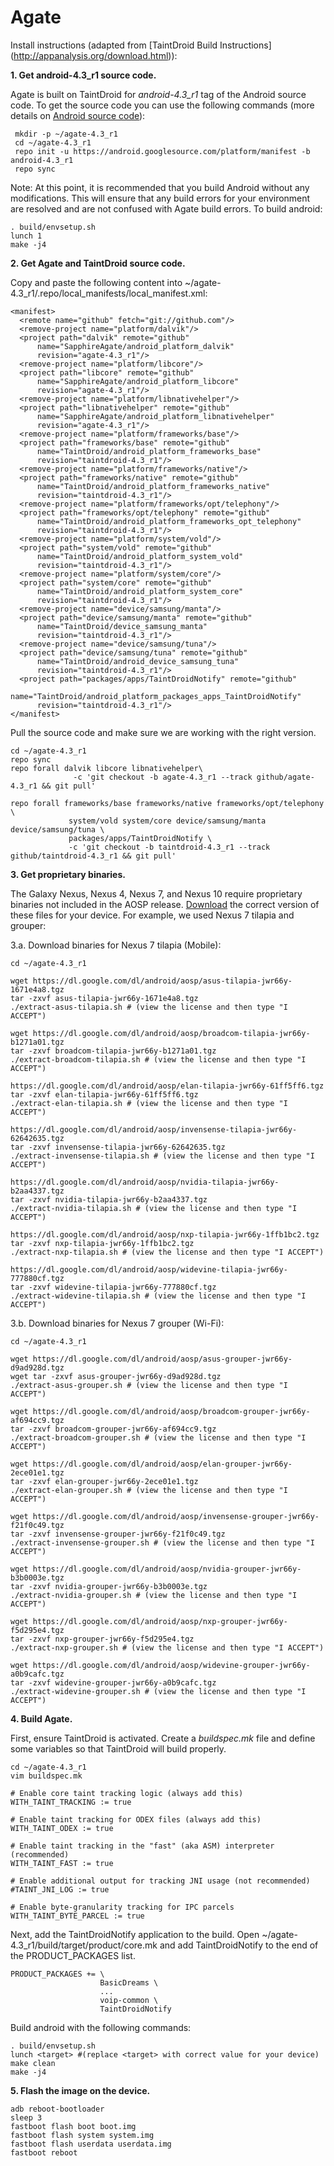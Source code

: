 Agate
=====

Install instructions (adapted from [TaintDroid Build Instructions]
(http://appanalysis.org/download.html)):

**1. Get android-4.3_r1 source code.**

Agate is built on TaintDroid for *android-4.3_r1* tag of the Android source
code. To get the source code you can use the following commands (more details
on [Android source code](https://source.android.com)):

```
 mkdir -p ~/agate-4.3_r1
 cd ~/agate-4.3_r1
 repo init -u https://android.googlesource.com/platform/manifest -b android-4.3_r1
 repo sync
```

Note: At this point, it is recommended that you build Android without any
modifications. This will ensure that any build errors for your environment are
resolved and are not confused with Agate build errors. To build android:

```
. build/envsetup.sh
lunch 1
make -j4
```

**2. Get Agate and TaintDroid source code.**

Copy and paste the following content into
~/agate-4.3_r1/.repo/local_manifests/local_manifest.xml:


```
<manifest>
  <remote name="github" fetch="git://github.com"/>
  <remove-project name="platform/dalvik"/>
  <project path="dalvik" remote="github"
      name="SapphireAgate/android_platform_dalvik"
      revision="agate-4.3_r1"/>
  <remove-project name="platform/libcore"/>
  <project path="libcore" remote="github"
      name="SapphireAgate/android_platform_libcore"
      revision="agate-4.3_r1"/>
  <remove-project name="platform/libnativehelper"/>
  <project path="libnativehelper" remote="github"
      name="SapphireAgate/android_platform_libnativehelper"
      revision="agate-4.3_r1"/>
  <remove-project name="platform/frameworks/base"/>
  <project path="frameworks/base" remote="github"
      name="TaintDroid/android_platform_frameworks_base"
      revision="taintdroid-4.3_r1"/>
  <remove-project name="platform/frameworks/native"/>
  <project path="frameworks/native" remote="github"
      name="TaintDroid/android_platform_frameworks_native"
      revision="taintdroid-4.3_r1"/>
  <remove-project name="platform/frameworks/opt/telephony"/>
  <project path="frameworks/opt/telephony" remote="github"
      name="TaintDroid/android_platform_frameworks_opt_telephony"
      revision="taintdroid-4.3_r1"/>
  <remove-project name="platform/system/vold"/>
  <project path="system/vold" remote="github"
      name="TaintDroid/android_platform_system_vold"
      revision="taintdroid-4.3_r1"/>
  <remove-project name="platform/system/core"/>
  <project path="system/core" remote="github"
      name="TaintDroid/android_platform_system_core"
      revision="taintdroid-4.3_r1"/>
  <remove-project name="device/samsung/manta"/>
  <project path="device/samsung/manta" remote="github"
      name="TaintDroid/device_samsung_manta"
      revision="taintdroid-4.3_r1"/>
  <remove-project name="device/samsung/tuna"/>
  <project path="device/samsung/tuna" remote="github"
      name="TaintDroid/android_device_samsung_tuna"
      revision="taintdroid-4.3_r1"/>
  <project path="packages/apps/TaintDroidNotify" remote="github"
      name="TaintDroid/android_platform_packages_apps_TaintDroidNotify"
      revision="taintdroid-4.3_r1"/>
</manifest>

```

Pull the source code and make sure we are working with the right version.

```
cd ~/agate-4.3_r1
repo sync
repo forall dalvik libcore libnativehelper\
              -c 'git checkout -b agate-4.3_r1 --track github/agate-4.3_r1 && git pull'

repo forall frameworks/base frameworks/native frameworks/opt/telephony \
             system/vold system/core device/samsung/manta device/samsung/tuna \
             packages/apps/TaintDroidNotify \
             -c 'git checkout -b taintdroid-4.3_r1 --track github/taintdroid-4.3_r1 && git pull'

```

**3. Get proprietary binaries.**

The Galaxy Nexus, Nexus 4, Nexus 7, and Nexus 10 require proprietary binaries
not included in the AOSP release.
[Download](https://developers.google.com/android/nexus/drivers) the correct
version of these files for your device. For example, we used Nexus 7 tilapia and grouper:

3.a. Download binaries for Nexus 7 tilapia (Mobile):

```
cd ~/agate-4.3_r1

wget https://dl.google.com/dl/android/aosp/asus-tilapia-jwr66y-1671e4a8.tgz
tar -zxvf asus-tilapia-jwr66y-1671e4a8.tgz
./extract-asus-tilapia.sh # (view the license and then type "I ACCEPT")

wget https://dl.google.com/dl/android/aosp/broadcom-tilapia-jwr66y-b1271a01.tgz
tar -zxvf broadcom-tilapia-jwr66y-b1271a01.tgz
./extract-broadcom-tilapia.sh # (view the license and then type "I ACCEPT")

https://dl.google.com/dl/android/aosp/elan-tilapia-jwr66y-61ff5ff6.tgz
tar -zxvf elan-tilapia-jwr66y-61ff5ff6.tgz
./extract-elan-tilapia.sh # (view the license and then type "I ACCEPT")

https://dl.google.com/dl/android/aosp/invensense-tilapia-jwr66y-62642635.tgz
tar -zxvf invensense-tilapia-jwr66y-62642635.tgz
./extract-invensense-tilapia.sh # (view the license and then type "I ACCEPT")

https://dl.google.com/dl/android/aosp/nvidia-tilapia-jwr66y-b2aa4337.tgz
tar -zxvf nvidia-tilapia-jwr66y-b2aa4337.tgz
./extract-nvidia-tilapia.sh # (view the license and then type "I ACCEPT")

https://dl.google.com/dl/android/aosp/nxp-tilapia-jwr66y-1ffb1bc2.tgz
tar -zxvf nxp-tilapia-jwr66y-1ffb1bc2.tgz
./extract-nxp-tilapia.sh # (view the license and then type "I ACCEPT")

https://dl.google.com/dl/android/aosp/widevine-tilapia-jwr66y-777880cf.tgz
tar -zxvf widevine-tilapia-jwr66y-777880cf.tgz
./extract-widevine-tilapia.sh # (view the license and then type "I ACCEPT")
```

3.b. Download binaries for Nexus 7 grouper (Wi-Fi):

```
cd ~/agate-4.3_r1

wget https://dl.google.com/dl/android/aosp/asus-grouper-jwr66y-d9ad928d.tgz
wget tar -zxvf asus-grouper-jwr66y-d9ad928d.tgz
./extract-asus-grouper.sh # (view the license and then type "I ACCEPT")

wget https://dl.google.com/dl/android/aosp/broadcom-grouper-jwr66y-af694cc9.tgz
tar -zxvf broadcom-grouper-jwr66y-af694cc9.tgz
./extract-broadcom-grouper.sh # (view the license and then type "I ACCEPT")

wget https://dl.google.com/dl/android/aosp/elan-grouper-jwr66y-2ece01e1.tgz
tar -zxvf elan-grouper-jwr66y-2ece01e1.tgz
./extract-elan-grouper.sh # (view the license and then type "I ACCEPT")

wget https://dl.google.com/dl/android/aosp/invensense-grouper-jwr66y-f21f0c49.tgz
tar -zxvf invensense-grouper-jwr66y-f21f0c49.tgz
./extract-invensense-grouper.sh # (view the license and then type "I ACCEPT")

wget https://dl.google.com/dl/android/aosp/nvidia-grouper-jwr66y-b3b0003e.tgz
tar -zxvf nvidia-grouper-jwr66y-b3b0003e.tgz
./extract-nvidia-grouper.sh # (view the license and then type "I ACCEPT")

wget https://dl.google.com/dl/android/aosp/nxp-grouper-jwr66y-f5d295e4.tgz
tar -zxvf nxp-grouper-jwr66y-f5d295e4.tgz
./extract-nxp-grouper.sh # (view the license and then type "I ACCEPT")

wget https://dl.google.com/dl/android/aosp/widevine-grouper-jwr66y-a0b9cafc.tgz
tar -zxvf widevine-grouper-jwr66y-a0b9cafc.tgz
./extract-widevine-grouper.sh # (view the license and then type "I ACCEPT")
```

**4. Build Agate.**

First, ensure TaintDroid is activated. Create a *buildspec.mk* file and define
some variables so that TaintDroid will build properly. 

```
cd ~/agate-4.3_r1
vim buildspec.mk 

# Enable core taint tracking logic (always add this)
WITH_TAINT_TRACKING := true

# Enable taint tracking for ODEX files (always add this)
WITH_TAINT_ODEX := true

# Enable taint tracking in the "fast" (aka ASM) interpreter (recommended)
WITH_TAINT_FAST := true

# Enable additional output for tracking JNI usage (not recommended)
#TAINT_JNI_LOG := true

# Enable byte-granularity tracking for IPC parcels
WITH_TAINT_BYTE_PARCEL := true
```

Next, add the TaintDroidNotify application to the build. Open
~/agate-4.3_r1/build/target/product/core.mk and add TaintDroidNotify to the end of the
PRODUCT_PACKAGES list.

```
PRODUCT_PACKAGES += \
                    BasicDreams \
                    ...
                    voip-common \
                    TaintDroidNotify

```

Build android with the following commands:

```
. build/envsetup.sh
lunch <target> #(replace <target> with correct value for your device)
make clean
make -j4
```

**5. Flash the image on the device.**

```
adb reboot-bootloader
sleep 3
fastboot flash boot boot.img
fastboot flash system system.img
fastboot flash userdata userdata.img
fastboot reboot
```


